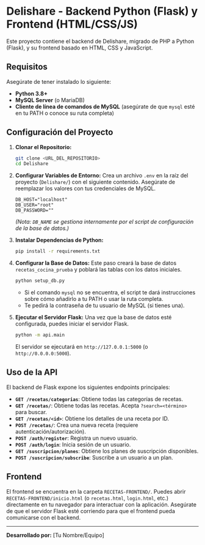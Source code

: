# Delishare - Backend Python (Flask) y Frontend (HTML/CSS/JS)

Este proyecto contiene el backend de Delishare, migrado de PHP a Python (Flask), y su frontend basado en HTML, CSS y JavaScript.

## Requisitos

Asegúrate de tener instalado lo siguiente:

*   **Python 3.8+**
*   **MySQL Server** (o MariaDB)
*   **Cliente de línea de comandos de MySQL** (asegúrate de que `mysql` esté en tu PATH o conoce su ruta completa)

## Configuración del Proyecto

1.  **Clonar el Repositorio:**
    ```bash
    git clone <URL_DEL_REPOSITORIO>
    cd Delishare
    ```

2.  **Configurar Variables de Entorno:**
    Crea un archivo `.env` en la raíz del proyecto (`Delishare/`) con el siguiente contenido. Asegúrate de reemplazar los valores con tus credenciales de MySQL.

    ```
    DB_HOST="localhost"
    DB_USER="root"
    DB_PASSWORD=""
    ```
    *(Nota: `DB_NAME` se gestiona internamente por el script de configuración de la base de datos.)*

3.  **Instalar Dependencias de Python:**
    ```bash
    pip install -r requirements.txt
    ```

4.  **Configurar la Base de Datos:**
    Este paso creará la base de datos `recetas_cocina_prueba` y poblará las tablas con los datos iniciales.

    ```bash
    python setup_db.py
    ```
    *   Si el comando `mysql` no se encuentra, el script te dará instrucciones sobre cómo añadirlo a tu PATH o usar la ruta completa.
    *   Te pedirá la contraseña de tu usuario de MySQL (si tienes una).

5.  **Ejecutar el Servidor Flask:**
    Una vez que la base de datos esté configurada, puedes iniciar el servidor Flask.

    ```bash
    python -m api.main
    ```
    El servidor se ejecutará en `http://127.0.0.1:5000` (o `http://0.0.0.0:5000`).

## Uso de la API

El backend de Flask expone los siguientes endpoints principales:

*   **`GET /recetas/categorias`**: Obtiene todas las categorías de recetas.
*   **`GET /recetas/`**: Obtiene todas las recetas. Acepta `?search=<término>` para buscar.
*   **`GET /recetas/<id>`**: Obtiene los detalles de una receta por ID.
*   **`POST /recetas/`**: Crea una nueva receta (requiere autenticación/autorización).
*   **`POST /auth/register`**: Registra un nuevo usuario.
*   **`POST /auth/login`**: Inicia sesión de un usuario.
*   **`GET /suscripcion/planes`**: Obtiene los planes de suscripción disponibles.
*   **`POST /suscripcion/subscribe`**: Suscribe a un usuario a un plan.

## Frontend

El frontend se encuentra en la carpeta `RECETAS-FRONTEND/`. Puedes abrir `RECETAS-FRONTEND/inicio.html` (o `recetas.html`, `login.html`, etc.) directamente en tu navegador para interactuar con la aplicación. Asegúrate de que el servidor Flask esté corriendo para que el frontend pueda comunicarse con el backend.

---

**Desarrollado por:** [Tu Nombre/Equipo]
